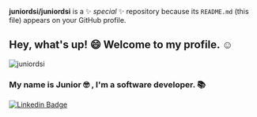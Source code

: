 **juniordsi/juniordsi** is a ✨ _special_ ✨ repository because its `README.md` (this file) appears on your GitHub profile.

## Hey, what's up! :smile: Welcome to my profile. :relaxed:
<p align="left"> <img src="https://komarev.com/ghpvc/?username=juniordsi" alt="juniordsi" /> </p>

### My name is Junior :nerd_face: , I'm a software developer. 📚

[![Linkedin Badge](https://img.shields.io/badge/Linkedin-blue?style=flat-square&logo=Linkedin&logoColor=white&link=https://www.linkedin.com/in/junior-santos-571b77159)]([https://www.linkedin.com/in/dev-juniorsantos](https://www.linkedin.com/in/junior-santos-571b77159))
